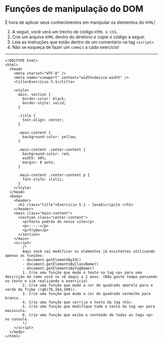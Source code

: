 # Funções de manipulação do DOM

É hora de aplicar seus conhecimentos em manipular os elementos do `HTML`!

1.  A seguir, você verá um trecho de código `HTML e CSS`.
2.  Crie um arquivo `HTML` dentro do diretório e copie o código a seguir.
3.  Leia as instruções que estão dentro de um comentário na tag `<script>`.
4.  Não se esqueça de fazer um `commit` a cada exercício!
***

    <!DOCTYPE html>
    <html>
      <head>
        <meta charset="UTF-8" />
        <meta name="viewport" content="width=device-width" />
        <title>Exercício 5.1</title>
        
        <style>
          main, section {
            border-color: black;
            border-style: solid;
          }
    
          .title {
            text-align: center;
          }
    
          .main-content {
            background-color: yellow;
          }
    
          .main-content .center-content {
            background-color: red;
            width: 50%;
            margin: 0 auto;
          }
    
          .main-content .center-content p {
            font-style: italic;
          }
        </style>
      </head>
      <body>
        <header> 
          <h1 class="title">Exercício 5.1 - JavaEscripito </h1>
        </header>    
        <main class="main-content">
          <section class="center-content">
            <p>Texto padrão do nosso site</p>
            <p>-----</p>
            <p>Trybe</p>
          </section>
        </main>
        <script>
            /*
            Aqui você vai modificar os elementos já existentes utilizando apenas as funções:
            - document.getElementById()
            - document.getElementsByClassName()
            - document.getElementsByTagName()
            1. Crie uma função que mude o texto na tag <p> para uma descrição de como você se vê daqui a 2 anos. (Não gaste tempo pensando no texto e sim realizando o exercício)
            2. Crie uma função que mude a cor do quadrado amarelo para o verde da Trybe (rgb(76,164,109)).
            3. Crie uma função que mude a cor do quadrado vermelho para branco.
            4. Crie uma função que corrija o texto da tag <h1>.
            5. Crie uma função que modifique todo o texto da tag <p> para maiúsculo.
            6. Crie uma função que exiba o conteúdo de todas as tags <p> no console.
            */
        </script>
      </body>
    </html>